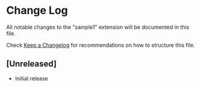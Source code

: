 # Change Log

All notable changes to the "sample1" extension will be documented in this file.

Check [Keep a Changelog](http://keepachangelog.com/) for recommendations on how to structure this file.

## [Unreleased]

- Initial release